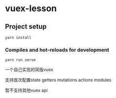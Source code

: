 # vuex-lesson

## Project setup

```
yarn install
```

### Compiles and hot-reloads for development

```
yarn run serve
```

一个自己实现的简版vuex

支持首次配置state getters mutations actions modules

暂不支持其他vuex api
